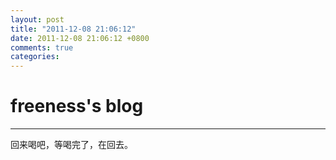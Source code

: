 ```yaml
---
layout: post
title: "2011-12-08 21:06:12"
date: 2011-12-08 21:06:12 +0800
comments: true
categories: 
---
```


# freeness's blog

----------

>
回来喝吧，等喝完了，在回去。